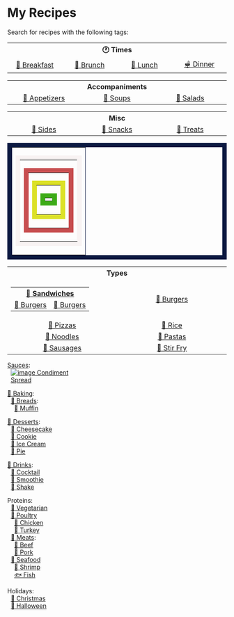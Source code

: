 # My Recipes

Search for recipes with the following tags:

<!--
<pre>
 <code>
  <a href="https://google.com">Test copy that's hopefully monospaced! And now that's also a link?!</a>
  <a href="https://google.com">And another</a>
  &nbsp;&nbsp;<a href="https://google.com">And another indented</a>
 </code>
</pre>
-->

<!--
<table>
  <tr>
    <th align="center" width="500px">Company</th>
    <th align="center" width="500px">Contact</th>
    <th align="center" width="500px">Country</th>
  </tr>

  <tr width="500px">
    <td align="center">Alfreds Futterkiste</td>
    <td align="center">Maria Anders</td>
    <td align="center">Germany</td>
  </tr>

  <tr width="500px">
    <td align="center">Centro comercial Moctezuma</td>
    <td align="center">Francisco Chang</td>
    <td align="center">Mexico</td>
  </tr>
</table>
-->

<table>
  <tr>
    <th align="center" width="10000px" colspan="4">🕐 Times</th>
  </tr>
  <tr>
    <td align="center" width="25%">
     <a href="https://github.com/search?q=repo%3Alucaswinningham%2Frecipes+%22TAG%3A+breakfast%22&type=code" >🍳 Breakfast</a>
    </td>
    <td align="center" width="25%">
     <a href="https://github.com/search?q=repo%3Alucaswinningham%2Frecipes+%22TAG%3A+brunch%22&type=code">🥯 Brunch</a>
    </td>
    <td align="center" width="25%">
     <a href="https://github.com/search?q=repo%3Alucaswinningham%2Frecipes+%22TAG%3A+lunch%22&type=code">🍲 Lunch</a>
    </td>
    <td align="center" width="25%">
     <a href="https://github.com/search?q=repo%3Alucaswinningham%2Frecipes+%22TAG%3A+dinner%22&type=code">🫕 Dinner</a>
    </td>
  </tr>
</table>

<!--
[🍳 Breakfast](https://github.com/search?q=repo%3Alucaswinningham%2Frecipes+%22TAG%3A+breakfast%22&type=code)  
[🥯 Brunch](https://github.com/search?q=repo%3Alucaswinningham%2Frecipes+%22TAG%3A+brunch%22&type=code)  
[🍲 Lunch](https://github.com/search?q=repo%3Alucaswinningham%2Frecipes+%22TAG%3A+lunch%22&type=code)  
[🫕 Dinner](https://github.com/search?q=repo%3Alucaswinningham%2Frecipes+%22TAG%3A+dinner%22&type=code)  
-->

<table>
  <tr>
    <th align="center" width="10000px" colspan="3">Accompaniments</th>
  </tr>
  <tr>
    <td align="center" width="33%">
     <a href="https://github.com/search?q=repo%3Alucaswinningham%2Frecipes+%22TAG%3A+appetizer%22&type=code" >🥟 Appetizers</a>
    </td>
    <td align="center" width="33%">
     <a href="https://github.com/search?q=repo%3Alucaswinningham%2Frecipes+%22TAG%3A+soup%22&type=code">🍲 Soups</a>
    </td>
    <td align="center" width="33%">
     <a href="https://github.com/search?q=repo%3Alucaswinningham%2Frecipes+%22TAG%3A+salad%22&type=code">🥗 Salads</a>
    </td>
  </tr>
</table>

<!--
[🥟 Appetizers](https://github.com/search?q=repo%3Alucaswinningham%2Frecipes+%22TAG%3A+appetizer%22&type=code)  
[🍲 Soups](https://github.com/search?q=repo%3Alucaswinningham%2Frecipes+%22TAG%3A+soup%22&type=code)  
[🥗 Salads](https://github.com/search?q=repo%3Alucaswinningham%2Frecipes+%22TAG%3A+salad%22&type=code)  
-->

<table>
  <tr>
    <th align="center" width="10000px" colspan="3">Misc</th>
  </tr>
  <tr>
    <td align="center" width="33%">
     <a href="https://github.com/search?q=repo%3Alucaswinningham%2Frecipes+%22TAG%3A+side%22&type=code" >🍟 Sides</a>
    </td>
    <td align="center" width="33%">
     <a href="https://github.com/search?q=repo%3Alucaswinningham%2Frecipes+%22TAG%3A+snack%22&type=code">🍿 Snacks</a>
    </td>
    <td align="center" width="33%">
     <a href="https://github.com/search?q=repo%3Alucaswinningham%2Frecipes+%22TAG%3A+treat%22&type=code">🍫 Treats</a>
    </td>
  </tr>
</table>

<!--
[🍟 Sides](https://github.com/search?q=repo%3Alucaswinningham%2Frecipes+%22TAG%3A+side%22&type=code)  
[🍿 Snacks](https://github.com/search?q=repo%3Alucaswinningham%2Frecipes+%22TAG%3A+snack%22&type=code)  
[🍫 Treats](https://github.com/search?q=repo%3Alucaswinningham%2Frecipes+%22TAG%3A+treat%22&type=code)  
-->

<table border="10" bordercolor = "#0B1941">
  <tr>
    <td>
      <table border="10" bordercolor = "#F8F3F3">
        <tr>
          <td>
            <table border="10" bordercolor = "#C74D4F">
              <tr>
                <td>
                  <table border="10" bordercolor = "#DCE127">
                    <tr>
                      <td>
                        <table border="10" bordercolor = "#3CAB16">
                          <tr>
                            <td></td>
                          </tr>
                        </table>
                      </td>
                    </tr>
                  </table>
                </td>
              </tr>
            </table>
          </td>
        </tr>
      </table>
    </td>
  </tr>
</table>

<table>
  <tr>
    <th align="center" width="10000px" colspan="2">Types</th>
  </tr>
  <tr>
    <td align="center" width="50%">
      <table>
        <tr>
          <th align="center" colspan="2">
            <a href="https://github.com/search?q=repo%3Alucaswinningham%2Frecipes+%22TAG%3A+sandwich%22&type=code">🥪 Sandwiches</a>
          </th>
        </tr>
        <tr>
          <td align="center">
           <a href="https://github.com/search?q=repo%3Alucaswinningham%2Frecipes+%22TAG%3A+burger%22&type=code">🍔 Burgers</a>
          </td>
          <td align="center">
           <a href="https://github.com/search?q=repo%3Alucaswinningham%2Frecipes+%22TAG%3A+burger%22&type=code">🍔 Burgers</a>
          </td>
        </tr>
      </table>
    </td>
    <td align="center" width="50%">
     <a href="https://github.com/search?q=repo%3Alucaswinningham%2Frecipes+%22TAG%3A+burger%22&type=code">🍔 Burgers</a>
    </td>
  </tr>
  <tr>
    <td align="center" width="50%">
     <a href="https://github.com/search?q=repo%3Alucaswinningham%2Frecipes+%22TAG%3A+pizza%22&type=code">🍕 Pizzas</a>
    </td>
    <td align="center" width="50%">
     <a href="https://github.com/search?q=repo%3Alucaswinningham%2Frecipes+%22TAG%3A+rice%22&type=code">🍚 Rice</a>
    </td>
  </tr>
  <tr>
    <td align="center" width="50%">
     <a href="https://github.com/search?q=repo%3Alucaswinningham%2Frecipes+%22TAG%3A+noodles%22&type=code">🍜 Noodles</a>
    </td>
    <td align="center" width="50%">
     <a href="https://github.com/search?q=repo%3Alucaswinningham%2Frecipes+%22TAG%3A+pasta%22&type=code">🍝 Pastas</a>
    </td>
  </tr>
  <tr>
    <td align="center" width="50%">
     <a href="https://github.com/search?q=repo%3Alucaswinningham%2Frecipes+%22TAG%3A+sausage%22&type=code">🌭 Sausages</a>
    </td>
    <td align="center" width="50%">
     <a href="https://github.com/search?q=repo%3Alucaswinningham%2Frecipes+%22TAG%3A+stir+fry%22&type=code">🥢 Stir Fry</a>
    </td>
  </tr>
</table>

<!--
Types:  
&nbsp;&nbsp;[🥪 Sandwiches](https://github.com/search?q=repo%3Alucaswinningham%2Frecipes+%22TAG%3A+sandwich%22&type=code):  
&nbsp;&nbsp;&nbsp;&nbsp;[🌯 Wraps](https://github.com/search?q=repo%3Alucaswinningham%2Frecipes+%22TAG%3A+wrap%22&type=code)  
&nbsp;&nbsp;&nbsp;&nbsp;[Rolls](https://github.com/search?q=repo%3Alucaswinningham%2Frecipes+%22TAG%3A+roll%22&type=code)
&nbsp;&nbsp;[🍔 Burgers](https://github.com/search?q=repo%3Alucaswinningham%2Frecipes+%22TAG%3A+burger%22&type=code)  
&nbsp;&nbsp;[🍕 Pizzas](https://github.com/search?q=repo%3Alucaswinningham%2Frecipes+%22TAG%3A+pizza%22&type=code)  
&nbsp;&nbsp;[🍚 Rice](https://github.com/search?q=repo%3Alucaswinningham%2Frecipes+%22TAG%3A+rice%22&type=code)  
&nbsp;&nbsp;[🍜 Noodles](https://github.com/search?q=repo%3Alucaswinningham%2Frecipes+%22TAG%3A+noodles%22&type=code)  
&nbsp;&nbsp;[🍝 Pastas](https://github.com/search?q=repo%3Alucaswinningham%2Frecipes+%22TAG%3A+pasta%22&type=code)  
&nbsp;&nbsp;[🌭 Sausages](https://github.com/search?q=repo%3Alucaswinningham%2Frecipes+%22TAG%3A+sausage%22&type=code)  
&nbsp;&nbsp;[🥢 Stir Fry](https://github.com/search?q=repo%3Alucaswinningham%2Frecipes+%22TAG%3A+stir+fry%22&type=code)  
-->

[Sauces](https://github.com/search?q=repo%3Alucaswinningham%2Frecipes+%22TAG%3A+sauce%22&type=code):  
&nbsp;&nbsp;[![image](https://github.com/lucaswinningham/recipes/assets/24572180/5a884073-d426-442e-b88b-aefa606935ed)
Condiment](https://github.com/search?q=repo%3Alucaswinningham%2Frecipes+%22TAG%3A+condiment%22&type=code)  
&nbsp;&nbsp;[Spread](https://github.com/search?q=repo%3Alucaswinningham%2Frecipes+%22TAG%3A+spread%22&type=code)  

[🥖 Baking](https://github.com/search?q=repo%3Alucaswinningham%2Frecipes+%22TAG%3A+baking%22&type=code):  
&nbsp;&nbsp;[🍞 Breads](https://github.com/search?q=repo%3Alucaswinningham%2Frecipes+%22TAG%3A+bread%22&type=code):  
&nbsp;&nbsp;&nbsp;&nbsp;[🧁 Muffin](https://github.com/search?q=repo%3Alucaswinningham%2Frecipes+%22TAG%3A+muffin%22&type=code)  
<!-- &nbsp;&nbsp;&nbsp;&nbsp;[Scone](https://github.com/search?q=repo%3Alucaswinningham%2Frecipes+%22TAG%3A+scone%22&type=code)  -->

[🍮 Desserts](https://github.com/search?q=repo%3Alucaswinningham%2Frecipes+%22TAG%3A+dessert%22&type=code):  
&nbsp;&nbsp;[🍰 Cheesecake](https://github.com/search?q=repo%3Alucaswinningham%2Frecipes+%22TAG%3A+cheesecake%22&type=code)  
&nbsp;&nbsp;[🍪 Cookie](https://github.com/search?q=repo%3Alucaswinningham%2Frecipes+%22TAG%3A+cookie%22&type=code)  
&nbsp;&nbsp;[🍦 Ice Cream](https://github.com/search?q=repo%3Alucaswinningham%2Frecipes+%22TAG%3A+ice+cream%22&type=code)  
&nbsp;&nbsp;[🥧 Pie](https://github.com/search?q=repo%3Alucaswinningham%2Frecipes+%22TAG%3A+pie%22&type=code)  
<!-- &nbsp;&nbsp;[Tart](https://github.com/search?q=repo%3Alucaswinningham%2Frecipes+%22TAG%3A+tart%22&type=code)  -->

[🫙 Drinks](https://github.com/search?q=repo%3Alucaswinningham%2Frecipes+%22TAG%3A+drink%22&type=code):  
&nbsp;&nbsp;[🍹 Cocktail](https://github.com/search?q=repo%3Alucaswinningham%2Frecipes+%22TAG%3A+cocktail%22&type=code)  
&nbsp;&nbsp;[🍍 Smoothie](https://github.com/search?q=repo%3Alucaswinningham%2Frecipes+%22TAG%3A+smoothie%22&type=code)  
&nbsp;&nbsp;[🥤 Shake](https://github.com/search?q=repo%3Alucaswinningham%2Frecipes+%22TAG%3A+shake%22&type=code)  

Proteins:  
&nbsp;&nbsp;[🥦 Vegetarian](https://github.com/search?q=repo%3Alucaswinningham%2Frecipes+%22TAG%3A+vegetarian%22&type=code)  
&nbsp;&nbsp;[🍗 Poultry](https://github.com/search?q=repo%3Alucaswinningham%2Frecipes+%22TAG%3A+poultry%22&type=code)  
&nbsp;&nbsp;&nbsp;&nbsp;[🐓 Chicken](https://github.com/search?q=repo%3Alucaswinningham%2Frecipes+%22TAG%3A+chicken%22&type=code)  
&nbsp;&nbsp;&nbsp;&nbsp;[🦃 Turkey](https://github.com/search?q=repo%3Alucaswinningham%2Frecipes+%22TAG%3A+turkey%22&type=code)  
&nbsp;&nbsp;[🥩 Meats](https://github.com/search?q=repo%3Alucaswinningham%2Frecipes+%22TAG%3A+meat%22&type=code):  
&nbsp;&nbsp;&nbsp;&nbsp;[🐄 Beef](https://github.com/search?q=repo%3Alucaswinningham%2Frecipes+%22TAG%3A+beef%22&type=code)  
&nbsp;&nbsp;&nbsp;&nbsp;[🐖 Pork](https://github.com/search?q=repo%3Alucaswinningham%2Frecipes+%22TAG%3A+pork%22&type=code)  
&nbsp;&nbsp;[🦞 Seafood](https://github.com/search?q=repo%3Alucaswinningham%2Frecipes+%22TAG%3A+seafood%22&type=code)  
&nbsp;&nbsp;&nbsp;&nbsp;[🍤 Shrimp](https://github.com/search?q=repo%3Alucaswinningham%2Frecipes+%22TAG%3A+shrimp%22&type=code)  
&nbsp;&nbsp;&nbsp;&nbsp;[🐟 Fish](https://github.com/search?q=repo%3Alucaswinningham%2Frecipes+%22TAG%3A+fish%22&type=code)  

Holidays:  
&nbsp;&nbsp;[🎄 Christmas](https://github.com/search?q=repo%3Alucaswinningham%2Frecipes+%22TAG%3A+christmas%22&type=code)  
&nbsp;&nbsp;[🎃 Halloween](https://github.com/search?q=repo%3Alucaswinningham%2Frecipes+%22TAG%3A+halloween%22&type=code)  
